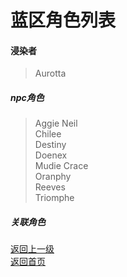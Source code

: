 # 蓝区角色列表
#### 浸染者
> Aurotta  
  
##### npc角色
> Aggie Neil  
> Chilee  
> Destiny  
> Doenex  
> Mudie Crace  
> Oranphy  
> Reeves  
> Triomphe  
  
  
  
##### 关联角色
>  

[返回上一级](https://drrlw.github.io/%E8%A7%92%E8%89%B2)  
[返回首页](https://drrlw.github.io/)
